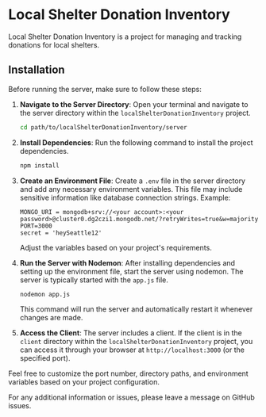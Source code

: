 # Local Shelter Donation Inventory

Local Shelter Donation Inventory is a project for managing and tracking donations for local shelters.

## Installation

Before running the server, make sure to follow these steps:

1. **Navigate to the Server Directory**: Open your terminal and navigate to the server directory within the `localShelterDonationInventory` project.

    ```bash
    cd path/to/localShelterDonationInventory/server
    ```

2. **Install Dependencies**: Run the following command to install the project dependencies.

    ```bash
    npm install
    ```

3. **Create an Environment File**: Create a `.env` file in the server directory and add any necessary environment variables. This file may include sensitive information like database connection strings. Example:

    ```
    MONGO_URI = mongodb+srv://<your account>:<your password>@cluster0.dg2czi1.mongodb.net/?retryWrites=true&w=majority
    PORT=3000
    secret = 'heySeattle12'
    ```

   Adjust the variables based on your project's requirements.

4. **Run the Server with Nodemon**: After installing dependencies and setting up the environment file, start the server using nodemon. The server is typically started with the `app.js` file.

    ```bash
    nodemon app.js
    ```

   This command will run the server and automatically restart it whenever changes are made.

5. **Access the Client**: The server includes a client. If the client is in the `client` directory within the `localShelterDonationInventory` project, you can access it through your browser at `http://localhost:3000` (or the specified port).

Feel free to customize the port number, directory paths, and environment variables based on your project configuration.

For any additional information or issues, please leave a message on GitHub issues.
